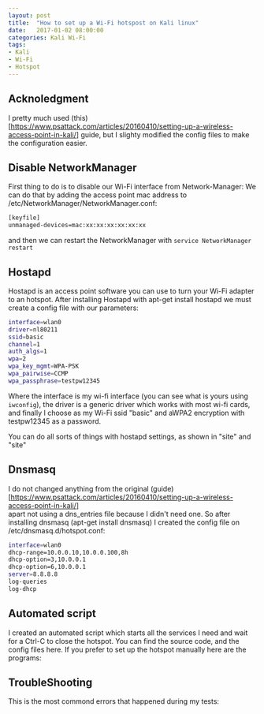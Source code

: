 ```yaml
---
layout: post
title:  "How to set up a Wi-Fi hotspost on Kali linux"
date:   2017-01-02 08:00:00
categories: Kali Wi-Fi
tags:
- Kali
- Wi-Fi
- Hotspot
---
```


## Acknoledgment
I pretty much used (this)[https://www.psattack.com/articles/20160410/setting-up-a-wireless-access-point-in-kali/] guide, but I 
slighty modified the config files to make the configuration easier.

## Disable NetworkManager
First thing to do is to disable our Wi-Fi interface from Network-Manager:
We can do that by adding the access point mac address to /etc/NetworkManager/NetworkManager.conf:

```Bash
[keyfile]
unmanaged-devices=mac:xx:xx:xx:xx:xx:xx
```
and then we can restart the NetworkManager with `service NetworkManager restart`

## Hostapd
Hostapd is an access point software you can use to turn your Wi-Fi adapter to an hotspot.
After installing Hostapd with apt-get install hostapd we must create a config file with our parameters:

```Bash
interface=wlan0
driver=nl80211
ssid=basic
channel=1
auth_algs=1
wpa=2
wpa_key_mgmt=WPA-PSK
wpa_pairwise=CCMP
wpa_passphrase=testpw12345
```

Where the interface is my wi-fi interface (you can see what is yours using `iwconfig`), the driver is a generic driver which works with most wi-fi cards, and finally I choose as my Wi-Fi ssid "basic"
and aWPA2 encryption with testpw12345 as a password.

You can do all sorts of things with hostapd settings, as shown in "site" and "site"

## Dnsmasq
I do not changed anything from the original (guide)[https://www.psattack.com/articles/20160410/setting-up-a-wireless-access-point-in-kali/]  
apart not using a dns_entries file because I didn't need one.
So after installing dnsmasq (apt-get install dnsmasq) I created the config file on /etc/dnsmasq.d/hotspot.conf:

```Bash
interface=wlan0
dhcp-range=10.0.0.10,10.0.0.100,8h
dhcp-option=3,10.0.0.1
dhcp-option=6,10.0.0.1
server=8.8.8.8
log-queries
log-dhcp
```

## Automated script
I created an automated script which starts all the services I need and wait for a Ctrl-C to close the hotspot.
You can find the source code, and the config files here.
If you prefer to set up the hotspot manually here are the programs:

## TroubleShooting
This is the most commond errors that happened during my tests:

